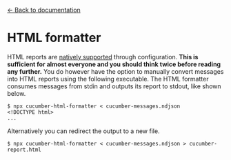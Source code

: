 [← Back to documentation](readme.md)

# HTML formatter

HTML reports are [natively supported](html-report.md) through configuration. **This is sufficient for almost everyone and you should think twice before reading any further.** You do however have the option to manually convert messages into HTML reports using the following executable. The HTML formatter consumes messages from stdin and outputs its report to stdout, like shown below.

```
$ npx cucumber-html-formatter < cucumber-messages.ndjson
<!DOCTYPE html>
...
```

Alternatively you can redirect the output to a new file.

```
$ npx cucumber-html-formatter < cucumber-messages.ndjson > cucumber-report.html
```
